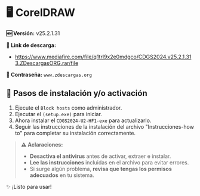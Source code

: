 # 🖥️ CorelDRAW
**🆕 Versión:** v25.2.1.31

**🔗 Link de descarga:** 
- https://www.mediafire.com/file/q1trl9x2e0mdgco/CDGS2024.v25.2.1.313.ZDescargasORG.rar/file

**🔐 Contraseña:** `www.zdescargas.org`

## 🚀 Pasos de instalación y/o activación

1.  Ejecute el `Block hosts` como administrador.
2.  Ejecutar el `(setup.exe)` para iniciar.
3.  Ahora instalar el `CDGS2024-U2-HF1-exe` para actualizarlo.
4.  Seguir las instrucciones de la instalación del archivo "Instrucciones-how to" para completar su instalación correctamente.

> **⚠️ Aclaraciones:**  
> - **Desactiva el antivirus** antes de activar, extraer e instalar.  
> - **Lee las instrucciones** incluidas en el archivo para evitar errores.  
> - Si surge algún problema, **revisa que tengas los permisos adecuados** en tu sistema.  

✨ ¡Listo para usar!  
